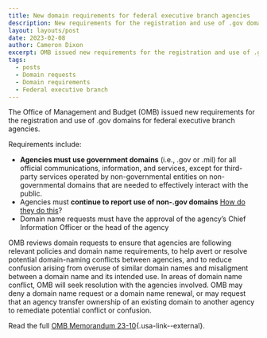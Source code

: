 ```yaml
---
title: New domain requirements for federal executive branch agencies
description: New requirements for the registration and use of .gov domains in the federal government
layout: layouts/post
date: 2023-02-08
author: Cameron Dixon
excerpt: OMB issued new requirements for the registration and use of .gov domains for federal executive branch agencies.
tags:
  - posts
  - Domain requests
  - Domain requirements
  - Federal executive branch
---
```


The Office of Management and Budget (OMB) issued new requirements for the registration and use of .gov domains for federal executive branch agencies.  

Requirements include:
-  **Agencies must use government domains** (i.e., .gov or .mil) for all official communications, information, and services, except for third-party services operated by non-governmental entities on non-governmental domains that are needed to effectively interact with the public. 
- Agencies must **continue to report use of non-.gov domains** [How do they do this](#)?
- Domain name requests must have the approval of the agency’s Chief Information Officer or the head of the agency

OMB reviews domain requests to ensure that agencies are following relevant policies and domain name requirements, to help avert or resolve potential domain-naming conflicts between agencies, and to reduce confusion arising from overuse of similar domain names and misaligment between a domain name and its intended use. In areas of domain name conflict, OMB will seek resolution with the agencies involved. OMB may deny a domain name request or a domain name renewal, or may request that an agency transfer ownership of an existing domain to another agency to remediate potential conflict or confusion. 

Read the full [OMB Memorandum 23-10](https://www.whitehouse.gov/wp-content/uploads/2023/02/M-23-10-DOTGOV-Act-Guidance.pdf){.usa-link--external}.
